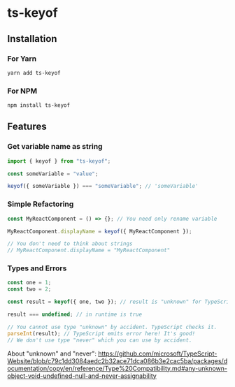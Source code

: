 # ts-keyof

## Installation

### For Yarn

```sh
yarn add ts-keyof
```

### For NPM

```
npm install ts-keyof
```

## Features

### Get variable name as string

```js
import { keyof } from "ts-keyof";

const someVariable = "value";

keyof({ someVariable }) === "someVariable"; // 'someVariable'
```

### Simple Refactoring

```jsx
const MyReactComponent = () => {}; // You need only rename variable

MyReactComponent.displayName = keyof({ MyReactComponent });

// You don't need to think about strings
// MyReactComponent.displayName = "MyReactComponent"
```

### Types and Errors

```ts
const one = 1;
const two = 2;

const result = keyof({ one, two }); // result is "unknown" for TypeScript

result === undefined; // in runtime is true

// You cannot use type "unknown" by accident. TypeScript checks it.
parseInt(result); // TypeScript emits error here! It's good!
// We don't use type "never" which you can use by accident.
```

About "unknown" and "never": https://github.com/microsoft/TypeScript-Website/blob/c79c1dd3084aedc2b32ace71dca086b3e2cac5ba/packages/documentation/copy/en/reference/Type%20Compatibility.md#any-unknown-object-void-undefined-null-and-never-assignability
